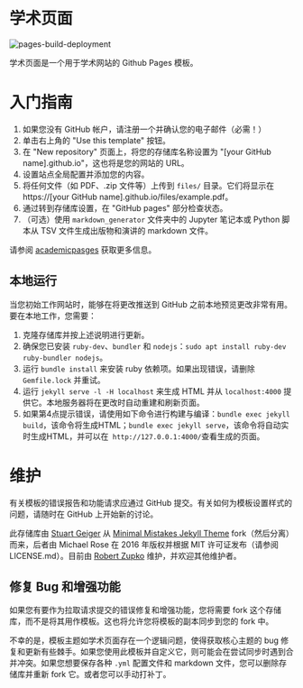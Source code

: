 
# 学术页面

![pages-build-deployment](https://github.com/academicpages/academicpages.github.io/actions/workflows/pages/pages-build-deployment/badge.svg)

学术页面是一个用于学术网站的 Github Pages 模板。

# 入门指南

1. 如果您没有 GitHub 帐户，请注册一个并确认您的电子邮件（必需！）
2. 单击右上角的 "Use this template" 按钮。
3. 在 "New repository" 页面上，将您的存储库名称设置为 "[your GitHub name].github.io"，这也将是您的网站的 URL。
4. 设置站点全局配置并添加您的内容。
5. 将任何文件（如 PDF、.zip 文件等）上传到 `files/` 目录。它们将显示在 https://[your GitHub name].github.io/files/example.pdf。
6. 通过转到存储库设置，在 "GitHub pages" 部分检查状态。
7. （可选）使用 `markdown_generator` 文件夹中的 Jupyter 笔记本或 Python 脚本从 TSV 文件生成出版物和演讲的 markdown 文件。

请参阅 [academicpasges](https://academicpages.github.io/) 获取更多信息。
## 本地运行

当您初始工作网站时，能够在将更改推送到 GitHub 之前本地预览更改非常有用。要在本地工作，您需要：

1. 克隆存储库并按上述说明进行更新。
2. 确保您已安装 `ruby-dev`、`bundler` 和 `nodejs`：`sudo apt install ruby-dev ruby-bundler nodejs`。
3. 运行 `bundle install` 来安装 ruby 依赖项。如果出现错误，请删除 `Gemfile.lock` 并重试。
4. 运行 `jekyll serve -l -H localhost` 来生成 HTML 并从 `localhost:4000` 提供它。本地服务器将在更改时自动重建和刷新页面。
5. 如果第4点提示错误，请使用如下命令进行构建与编译：`bundle exec jekyll build`，该命令将生成HTML；`bundle exec jekyll serve`，该命令将自动实时生成HTML，并可以在` http://127.0.0.1:4000/`查看生成的页面。


# 维护

有关模板的错误报告和功能请求应通过 GitHub 提交。有关如何为模板设置样式的问题，请随时在 GitHub 上开始新的讨论。

此存储库由 [Stuart Geiger](https://github.com/staeiou) 从 [Minimal Mistakes Jekyll Theme](https://mmistakes.github.io/minimal-mistakes/) fork（然后分离）而来，后者由 Michael Rose 在 2016 年版权并根据 MIT 许可证发布（请参阅 LICENSE.md）。目前由 [Robert Zupko](https://github.com/rjzupkoii) 维护，并欢迎其他维护者。

## 修复 Bug 和增强功能

如果您有要作为拉取请求提交的错误修复和增强功能，您将需要 fork 这个存储库，而不是将其用作模板。这也将允许您将模板的副本同步到您的 fork 中。

不幸的是，模板主题如学术页面存在一个逻辑问题，使得获取核心主题的 bug 修复和更新有些棘手。如果您使用此模板并自定义它，则可能会在尝试同步时遇到合并冲突。如果您想要保存各种 `.yml` 配置文件和 markdown 文件，您可以删除存储库并重新 fork 它。或者您可以手动打补丁。

